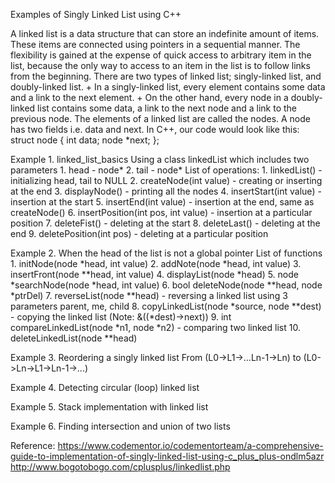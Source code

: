 Examples of Singly Linked List using C++

A linked list is a data structure that can store an indefinite amount of items. These items are connected using pointers in a sequential manner.
The flexibility is gained at the expense of quick access to arbitrary item in the list, because the only way to access to an item in the list is to follow links from the beginning.
There are two types of linked list; singly-linked list, and doubly-linked list. 
	+ In a singly-linked list, every element contains some data and a link to the next element. 
	+ On the other hand, every node in a doubly-linked list contains some data, a link to the next node and a link to the previous node.
The elements of a linked list are called the nodes. A node has two fields i.e. data and next.
In C++, our code would look like this:
	struct node {
		int data;
		node *next;
	};

Example 1. linked_list_basics
Using a class linkedList which includes two parameters
	1. head - node*
	2. tail - node*
List of operations:
	1. linkedList() - initializing head, tail to NULL
	2. createNode(int value) - creating or inserting at the end
	3. displayNode() - printing all the nodes
	4. insertStart(int value) - insertion at the start
	5. insertEnd(int value) - insertion at the end, same as createNode()
	6. insertPosition(int pos, int value) - insertion at a particular position
	7. deleteFist() - deleting at the start
	8. deleteLast() - deleting at the end
	9. deletePosition(int pos) - deleting at a particular position

Example 2. When the head of the list is not a global pointer
List of functions
	1. initNode(node *head, int value)
	2. addNote(node *head, int value)
	3. insertFront(node **head, int value)
	4. displayList(node *head)
	5. node *searchNode(node *head, int value)
	6. bool deleteNode(node **head, node *ptrDel)
	7. reverseList(node **head) - reversing a linked list using 3 parameters parent, me, child
	8. copyLinkedList(node *source, node **dest) - copying the linked list (Note: &((*dest)->next))
	9. int compareLinkedList(node *n1, node *n2) - comparing two linked list
	10. deleteLinkedList(node **head)

Example 3. Reordering a singly linked list
	From (L0->L1->...Ln-1->Ln) to (L0->Ln->L1->Ln-1->...)

Example 4. Detecting circular (loop) linked list

Example 5. Stack implementation with linked list

Example 6. Finding intersection and union of two lists

Reference:
https://www.codementor.io/codementorteam/a-comprehensive-guide-to-implementation-of-singly-linked-list-using-c_plus_plus-ondlm5azr
http://www.bogotobogo.com/cplusplus/linkedlist.php
